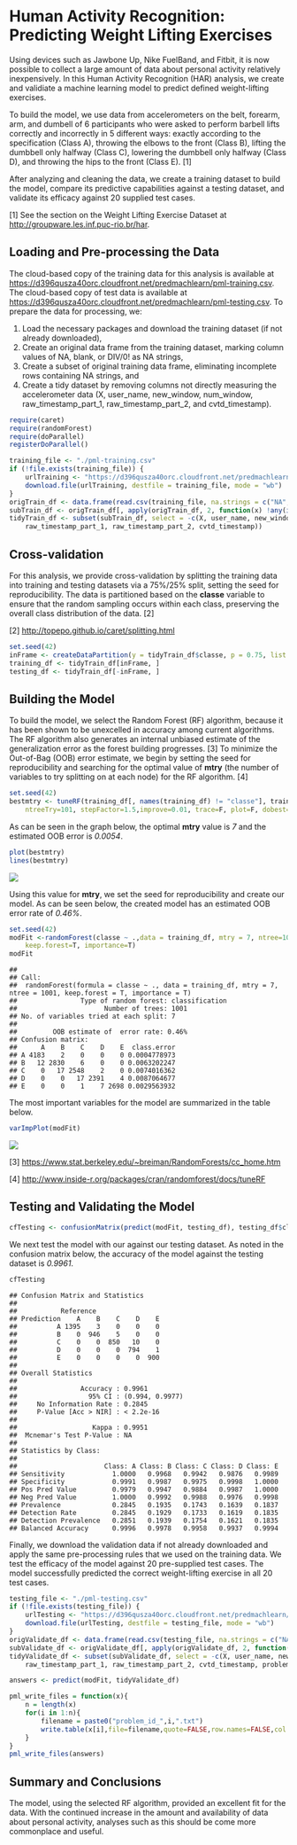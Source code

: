 # Human Activity Recognition: Predicting Weight Lifting Exercises

Using devices such as Jawbone Up, Nike FuelBand, and Fitbit, 
it is now possible to collect a large amount of data about personal activity relatively 
inexpensively. In this Human Activity Recognition (HAR) analysis, we create and validiate 
a machine learning model to predict defined weight-lifting exercises.

To build the model, we use data from accelerometers on the belt, forearm, arm, and dumbell 
of 6 participants who were asked to perform barbell lifts correctly and incorrectly in 5 
different ways: exactly according to the specification (Class A), throwing the elbows to the 
front (Class B), lifting the dumbbell only halfway (Class C), lowering the dumbbell only halfway 
(Class D), and throwing the hips to the front (Class E). [1] 

After analyzing and cleaning the data, we create a training dataset to build the model, 
compare its predictive capabilities against a testing dataset, and validate 
its efficacy against 20 supplied test cases.

[1] See the section on the Weight Lifting Exercise Dataset at http://groupware.les.inf.puc-rio.br/har. 

## Loading and Pre-processing the Data

The cloud-based copy of the training data for this analysis is available at 
https://d396qusza40orc.cloudfront.net/predmachlearn/pml-training.csv. The cloud-based copy of 
test data is available at https://d396qusza40orc.cloudfront.net/predmachlearn/pml-testing.csv. 
To prepare the data for processing, we: 

1. Load the necessary packages and download the training dataset (if not already downloaded), 
2. Create an original data frame from the training dataset, marking column values of NA, 
blank, or DIV/0! as NA strings, 
3. Create a subset of original training data frame, eliminating incomplete rows containing NA 
strings, and
4. Create a tidy dataset by removing columns not directly measuring the 
accelerometer data (X, user_name, new_window, num_window, raw_timestamp_part_1, 
raw_timestamp_part_2, and cvtd_timestamp).


```r
require(caret)
require(randomForest)
require(doParallel)
registerDoParallel()

training_file <- "./pml-training.csv"
if (!file.exists(training_file)) {
    urlTraining <- "https://d396qusza40orc.cloudfront.net/predmachlearn/pml-training.csv"
    download.file(urlTraining, destfile = training_file, mode = "wb") 
}
origTrain_df <- data.frame(read.csv(training_file, na.strings = c("NA", "", "#DIV/0!")))
subTrain_df <- origTrain_df[, apply(origTrain_df, 2, function(x) !any(is.na(x)))]
tidyTrain_df <- subset(subTrain_df, select = -c(X, user_name, new_window, num_window, 
    raw_timestamp_part_1, raw_timestamp_part_2, cvtd_timestamp))
```

## Cross-validation

For this analysis, we provide cross-validation by splitting the training data
into training and testing datasets via a 75%/25% split, setting the seed for 
reproducibility. The data is partitioned based on the **classe** variable to 
ensure that the random sampling occurs within each class, preserving the overall 
class distribution of the data. [2] 

[2] http://topepo.github.io/caret/splitting.html


```r
set.seed(42)
inFrame <- createDataPartition(y = tidyTrain_df$classe, p = 0.75, list = F)
training_df <- tidyTrain_df[inFrame, ]
testing_df <- tidyTrain_df[-inFrame, ]
```

## Building the Model

To build the model, we select the Random Forest (RF) algorithm, because it has been shown 
to be unexcelled in accuracy among current algorithms. The RF algorithm also generates an 
internal unbiased estimate of the generalization error as the forest building progresses. [3]
To minimize the Out-of-Bag (OOB) error estimate, we begin by setting the seed for 
reproducibility and searching for the optimal value of **mtry** (the number of variables 
to try splitting on at each node) for the RF algorithm. [4]


```r
set.seed(42)
bestmtry <- tuneRF(training_df[, names(training_df) != "classe"], training_df$classe, 
    ntreeTry=101, stepFactor=1.5,improve=0.01, trace=F, plot=F, dobest=F)
```

As can be seen in the graph below, the optimal **mtry** value is 
*7* and the estimated OOB error is
*0.0054*.


```r
plot(bestmtry)
lines(bestmtry)
```

![](index_files/figure-html/plot1-1.png) 

Using this value for **mtry**, we set the seed 
for reproducibility and create our model. As can be seen below, the created model 
has an estimated OOB error rate of *0.46%*.


```r
set.seed(42)
modFit <-randomForest(classe ~ .,data = training_df, mtry = 7, ntree=1001, 
    keep.forest=T, importance=T)
modFit
```

```
## 
## Call:
##  randomForest(formula = classe ~ ., data = training_df, mtry = 7,      ntree = 1001, keep.forest = T, importance = T) 
##                Type of random forest: classification
##                      Number of trees: 1001
## No. of variables tried at each split: 7
## 
##         OOB estimate of  error rate: 0.46%
## Confusion matrix:
##      A    B    C    D    E  class.error
## A 4183    2    0    0    0 0.0004778973
## B   12 2830    6    0    0 0.0063202247
## C    0   17 2548    2    0 0.0074016362
## D    0    0   17 2391    4 0.0087064677
## E    0    0    1    7 2698 0.0029563932
```

The most important variables for the model are summarized in the table below.


```r
varImpPlot(modFit)
```

![](index_files/figure-html/plot2-1.png) 

[3] https://www.stat.berkeley.edu/~breiman/RandomForests/cc_home.htm 

[4] http://www.inside-r.org/packages/cran/randomforest/docs/tuneRF

## Testing and Validating the Model


```r
cfTesting <- confusionMatrix(predict(modFit, testing_df), testing_df$classe)
```

We next test the model with our against our testing dataset. As noted in the confusion 
matrix below, the accuracy of the model against the testing dataset is 
*0.9961*.


```r
cfTesting
```

```
## Confusion Matrix and Statistics
## 
##           Reference
## Prediction    A    B    C    D    E
##          A 1395    3    0    0    0
##          B    0  946    5    0    0
##          C    0    0  850   10    0
##          D    0    0    0  794    1
##          E    0    0    0    0  900
## 
## Overall Statistics
##                                          
##                Accuracy : 0.9961         
##                  95% CI : (0.994, 0.9977)
##     No Information Rate : 0.2845         
##     P-Value [Acc > NIR] : < 2.2e-16      
##                                          
##                   Kappa : 0.9951         
##  Mcnemar's Test P-Value : NA             
## 
## Statistics by Class:
## 
##                      Class: A Class: B Class: C Class: D Class: E
## Sensitivity            1.0000   0.9968   0.9942   0.9876   0.9989
## Specificity            0.9991   0.9987   0.9975   0.9998   1.0000
## Pos Pred Value         0.9979   0.9947   0.9884   0.9987   1.0000
## Neg Pred Value         1.0000   0.9992   0.9988   0.9976   0.9998
## Prevalence             0.2845   0.1935   0.1743   0.1639   0.1837
## Detection Rate         0.2845   0.1929   0.1733   0.1619   0.1835
## Detection Prevalence   0.2851   0.1939   0.1754   0.1621   0.1835
## Balanced Accuracy      0.9996   0.9978   0.9958   0.9937   0.9994
```

Finally, we download the validation data if not already downloaded and apply the same 
pre-processing rules that we used on the training data. We test the efficacy of the 
model against 20 pre-supplied test cases. The model successfully predicted the correct 
weight-lifting exercise in all 20 test cases.


```r
testing_file <- "./pml-testing.csv"
if (!file.exists(testing_file)) {
    urlTesting <- "https://d396qusza40orc.cloudfront.net/predmachlearn/pml-testing.csv"
    download.file(urlTesting, destfile = testing_file, mode = "wb") 
}
origValidate_df <- data.frame(read.csv(testing_file, na.strings = c("NA", "", "#DIV/0!")))
subValidate_df <- origValidate_df[, apply(origValidate_df, 2, function(x) !any(is.na(x)))]
tidyValidate_df <- subset(subValidate_df, select = -c(X, user_name, new_window, num_window, 
    raw_timestamp_part_1, raw_timestamp_part_2, cvtd_timestamp, problem_id))

answers <- predict(modFit, tidyValidate_df)

pml_write_files = function(x){
    n = length(x)
    for(i in 1:n){
        filename = paste0("problem_id_",i,".txt")
        write.table(x[i],file=filename,quote=FALSE,row.names=FALSE,col.names=FALSE)
    }
}
pml_write_files(answers)
```

## Summary and Conclusions

The model, using the selected RF algorithm, provided an excellent fit for the data. 
With the continued increase in the amount and availability of data about personal activity, 
analyses such as this should be come more commonplace and useful.

